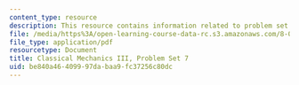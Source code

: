 ```yaml
---
content_type: resource
description: This resource contains information related to problem set 7.
file: /media/https%3A/open-learning-course-data-rc.s3.amazonaws.com/8-09-classical-mechanics-iii-fall-2014/be840a46409997dabaa9fc37256c80dc_MIT8_09F14_pset7.pdf
file_type: application/pdf
resourcetype: Document
title: Classical Mechanics III, Problem Set 7
uid: be840a46-4099-97da-baa9-fc37256c80dc
---
```

